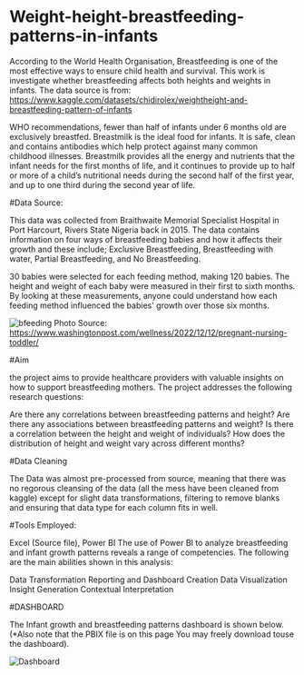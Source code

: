 # Weight-height-breastfeeding-patterns-in-infants
According to the World Health Organisation, Breastfeeding is one of the most effective ways to ensure child health and survival. This work is investigate whether breastfeeding affects both heights and weights in infants. The data source is from:   https://www.kaggle.com/datasets/chidirolex/weightheight-and-breastfeeding-pattern-of-infants       

WHO recommendations, fewer than half of infants under 6 months old are exclusively breastfed.
Breastmilk is the ideal food for infants. It is safe, clean and contains antibodies which help protect against many common childhood illnesses. Breastmilk provides all the energy and nutrients that the infant needs for the first months of life, and it continues to provide up to half or more of a child’s nutritional needs during the second half of the first year, and up to one third during the second year of life. 


#Data Source:

This data was collected from Braithwaite Memorial Specialist Hospital in Port Harcourt, Rivers State Nigeria back in 2015. The data contains information on four ways of breastfeeding babies and how it affects their growth and these include; Exclusive Breastfeeding, Breastfeeding with water, Partial Breastfeeding, and No Breastfeeding.

30 babies were selected for each feeding method, making 120 babies. The height and weight of each baby were measured in their first to sixth months. By looking at these measurements, anyone could understand how each feeding method influenced the babies' growth over those six months.

![bfeeding](https://github.com/michaelegbujua/Weight-height-breastfeeding-patterns-in-infants/assets/40715460/eee9ccfb-97fd-4411-a14d-8a1b18efe1b4)
Photo Source: https://www.washingtonpost.com/wellness/2022/12/12/pregnant-nursing-toddler/

#Aim

the project aims to provide healthcare providers with valuable insights on how to support breastfeeding mothers. The project addresses the following research questions:

Are there any correlations between breastfeeding patterns and height?
Are there any associations between breastfeeding patterns and weight?
Is there a correlation between the height and weight of individuals?
How does the distribution of height and weight vary across different months?


#Data Cleaning

The Data was almost pre-processed from source, meaning that there was no regorous cleansing of the data (all the mess have been cleaned from kaggle) except for slight data transformations, filtering to remove blanks and ensuring that data type for each column fits in well. 

#Tools Employed:

Excel (Source file), Power BI
The use of Power BI to analyze breastfeeding and infant growth patterns reveals a range of competencies. The following are the main abilities shown in this analysis:

Data Transformation
Reporting and Dashboard Creation
Data Visualization
Insight Generation
Contextual Interpretation




#DASHBOARD

The  Infant growth and breastfeeding patterns dashboard is shown below. (*Also note that the PBIX file is on this page You may freely download touse the dashboard).

![Dashboard](https://github.com/michaelegbujua/Weight-height-breastfeeding-patterns-in-infants/assets/40715460/c0e6cc94-9e88-4d34-b1c3-62cf2a8b4fe9)



